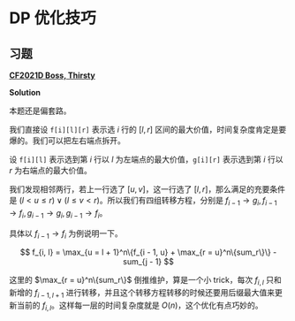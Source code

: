 # DP 优化技巧

## 习题


[**CF2021D Boss, Thirsty**](https://codeforces.com/contest/2021/problem/D)

**Solution**

本题还是偏套路。

我们直接设 `f[i][l][r]` 表示选 $i$ 行的 $[l, r]$ 区间的最大价值，时间复杂度肯定是要爆的。我们可以把左右端点拆开。 

设 `f[i][l]` 表示选到第 $i$ 行以 $l$ 为左端点的最大价值，`g[i][r]` 表示选到第 $i$ 行以 $r$ 为右端点的最大价值。

我们发现相邻两行，若上一行选了 $[u, v]$，这一行选了 $[l, r]$，那么满足的充要条件是 $(l < u \le r) \vee (l \le v < r)$。所以我们有四组转移方程，分别是 $f_{i - 1} \to g_i, f_{i - 1} \to f_i, g_{i - 1} \to g_i, g_{i - 1} \to f_i$。

具体以 $f_{i - 1} \to f_i$ 为例说明一下。

$$
f_{i, l} = \max_{u = l + 1}^n\{f_{i - 1, u} + \max_{r = u}^n\{sum_r\}\} - sum_{j - 1}
$$

这里的 $\max_{r = u}^n\{sum_r\}$ 倒推维护，算是一个小 trick，每次 $f_{i, l}$ 只和新增的 $f_{i - 1, l + 1}$ 进行转移，并且这个转移方程转移的时候还要用后缀最大值来更新当前的 $f_{i, l}$。这样每一层的时间复杂度就是 $O(n)$，这个优化有点巧妙的。


